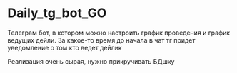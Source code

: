 # Daily_tg_bot_GO
Телеграм бот, в котором можно настроить график проведения и график ведущих дейли. За какое-то время до начала в чат тг придет уведомление о том кто ведет дейлик

Реализация очень сырая, нужно прикручивать БДшку
